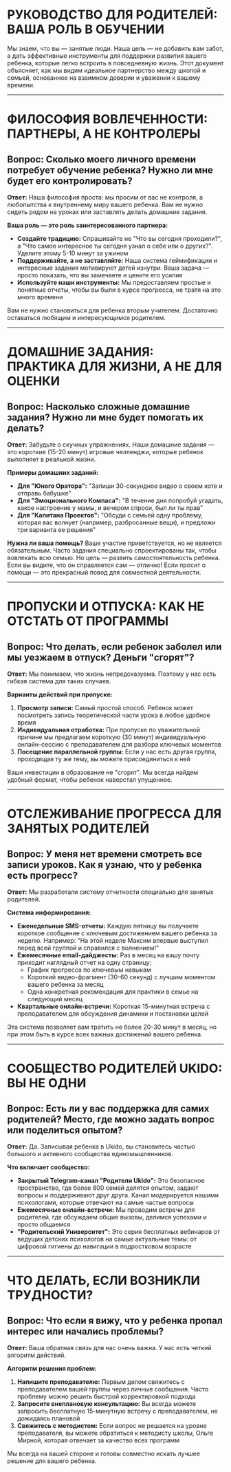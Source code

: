 # РУКОВОДСТВО ДЛЯ РОДИТЕЛЕЙ: ВАША РОЛЬ В ОБУЧЕНИИ

Мы знаем, что вы — занятые люди. Наша цель — не добавить вам забот, а дать эффективные инструменты для поддержки развития вашего ребенка, которые легко встроить в повседневную жизнь. Этот документ объясняет, как мы видим идеальное партнерство между школой и семьей, основанное на взаимном доверии и уважении к вашему времени.

---

# ФИЛОСОФИЯ ВОВЛЕЧЕННОСТИ: ПАРТНЕРЫ, А НЕ КОНТРОЛЕРЫ

## Вопрос: Сколько моего личного времени потребует обучение ребенка? Нужно ли мне будет его контролировать?

**Ответ:** Наша философия проста: мы просим от вас не контроля, а любопытства к внутреннему миру вашего ребенка. Вам не нужно сидеть рядом на уроках или заставлять делать домашние задания.

**Ваша роль — это роль заинтересованного партнера:**
- **Создайте традицию:** Спрашивайте не "Что вы сегодня проходили?", а "Что самое интересное ты сегодня узнал о себе или о других?". Уделите этому 5-10 минут за ужином
- **Поддерживайте, а не заставляйте:** Наша система геймификации и интересные задания мотивируют детей изнутри. Ваша задача — просто показать, что вы замечаете и цените его усилия
- **Используйте наши инструменты:** Мы предоставляем простые и понятные отчеты, чтобы вы были в курсе прогресса, не тратя на это много времени

Вам не нужно становиться для ребенка вторым учителем. Достаточно оставаться любящим и интересующимся родителем.

---

# ДОМАШНИЕ ЗАДАНИЯ: ПРАКТИКА ДЛЯ ЖИЗНИ, А НЕ ДЛЯ ОЦЕНКИ

## Вопрос: Насколько сложные домашние задания? Нужно ли мне будет помогать их делать?

**Ответ:** Забудьте о скучных упражнениях. Наши домашние задания — это короткие (15-20 минут) игровые челленджи, которые ребенок выполняет в реальной жизни.

**Примеры домашних заданий:**
- **Для "Юного Оратора":** "Запиши 30-секундное видео о своем коте и отправь бабушке"
- **Для "Эмоционального Компаса":** "В течение дня попробуй угадать, какое настроение у мамы, и вечером спроси, был ли ты прав"
- **Для "Капитана Проектов":** "Обсуди с семьей одну проблему, которая вас волнует (например, разбросанные вещи), и предложи три варианта ее решения"

**Нужна ли ваша помощь?**
Ваше участие приветствуется, но не является обязательным. Часто задания специально спроектированы так, чтобы вовлекать всю семью. Но цель — развить самостоятельность ребенка. Если вы видите, что он справляется сам — отлично! Если просит о помощи — это прекрасный повод для совместной деятельности.

---

# ПРОПУСКИ И ОТПУСКА: КАК НЕ ОТСТАТЬ ОТ ПРОГРАММЫ

## Вопрос: Что делать, если ребенок заболел или мы уезжаем в отпуск? Деньги "сгорят"?

**Ответ:** Мы понимаем, что жизнь непредсказуема. Поэтому у нас есть гибкая система для таких случаев.

**Варианты действий при пропуске:**
1. **Просмотр записи:** Самый простой способ. Ребенок может посмотреть запись теоретической части урока в любое удобное время
2. **Индивидуальная отработка:** При пропуске по уважительной причине мы предлагаем короткую (30 минут) индивидуальную онлайн-сессию с преподавателем для разбора ключевых моментов
3. **Посещение параллельной группы:** Если у нас есть другая группа, проходящая ту же тему, вы можете присоединиться к ней

Ваши инвестиции в образование не "сгорят". Мы всегда найдем удобный формат, чтобы ребенок наверстал упущенное.

---

# ОТСЛЕЖИВАНИЕ ПРОГРЕССА ДЛЯ ЗАНЯТЫХ РОДИТЕЛЕЙ

## Вопрос: У меня нет времени смотреть все записи уроков. Как я узнаю, что у ребенка есть прогресс?

**Ответ:** Мы разработали систему отчетности специально для занятых родителей.

**Система информирования:**
- **Еженедельные SMS-отчеты:** Каждую пятницу вы получаете короткое сообщение с ключевым достижением вашего ребенка за неделю. Например: "На этой неделе Максим впервые выступил перед всей группой и справился с волнением!"
- **Ежемесячные email-дайджесты:** Раз в месяц на вашу почту приходит наглядный отчет на одну страницу:
  - График прогресса по ключевым навыкам
  - Короткий видео-фрагмент (30-60 секунд) с лучшим моментом вашего ребенка за месяц
  - Одна конкретная рекомендация для практики в семье на следующий месяц
- **Квартальные онлайн-встречи:** Короткая 15-минутная встреча с преподавателем для обсуждения динамики и постановки целей

Эта система позволяет вам тратить не более 20-30 минут в месяц, но при этом быть в курсе всех важных достижений вашего ребенка.

---

# СООБЩЕСТВО РОДИТЕЛЕЙ UKIDO: ВЫ НЕ ОДНИ

## Вопрос: Есть ли у вас поддержка для самих родителей? Место, где можно задать вопрос или поделиться опытом?

**Ответ:** Да. Записывая ребенка в Ukido, вы становитесь частью большого и активного сообщества единомышленников.

**Что включает сообщество:**
- **Закрытый Telegram-канал "Родители Ukido":** Это безопасное пространство, где более 800 семей делятся опытом, задают вопросы и поддерживают друг друга. Канал модерируется нашими психологами, которые отвечают на самые частые вопросы
- **Ежемесячные онлайн-встречи:** Мы проводим встречи для родителей, где обсуждаем общие вызовы, делимся успехами и просто общаемся
- **"Родительский Университет":** Это серия бесплатных вебинаров от ведущих детских психологов на самые актуальные темы: от цифровой гигиены до навигации в подростковом возрасте

---

# ЧТО ДЕЛАТЬ, ЕСЛИ ВОЗНИКЛИ ТРУДНОСТИ?

## Вопрос: Что если я вижу, что у ребенка пропал интерес или начались проблемы?

**Ответ:** Ваша обратная связь для нас очень важна. У нас есть четкий алгоритм действий.

**Алгоритм решения проблем:**
1. **Напишите преподавателю:** Первым делом свяжитесь с преподавателем вашей группы через личные сообщения. Часто проблему можно решить быстрой корректировкой подхода
2. **Запросите внеплановую консультацию:** Вы всегда можете запросить бесплатную 15-минутную встречу с преподавателем, не дожидаясь плановой
3. **Свяжитесь с методистом:** Если вопрос не решается на уровне преподавателя, вы можете обратиться к методисту школы, Ольге Мирной, которая отвечает за качество всех программ

Мы всегда на вашей стороне и готовы совместно искать лучшее решение для вашего ребенка.